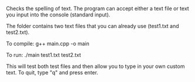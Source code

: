 Checks the spelling of text. The program can accept either a text file or text you input into the console (standard input).

The folder contains two text files that you can already use (test1.txt and test2.txt).

To compile:
g++ main.cpp -o main

To run:
./main test1.txt test2.txt

This will test both test files and then allow you to type in your own custom text. To quit, type "q" and press enter.
